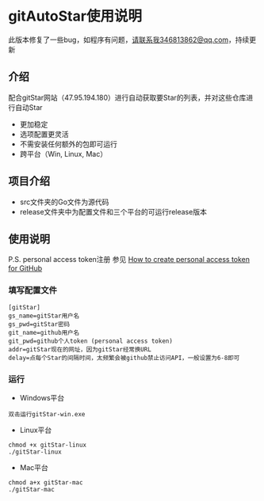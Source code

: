 # gitAutoStar使用说明

此版本修复了一些bug，如程序有问题，请联系我346813862@qq.com，持续更新

## 介绍

配合gitStar网站（47.95.194.180）进行自动获取要Star的列表，并对这些仓库进行自动Star

- 更加稳定
- 选项配置更灵活
- 不需安装任何额外的包即可运行
- 跨平台（Win, Linux, Mac）

## 项目介绍

- src文件夹的Go文件为源代码
- release文件夹中为配置文件和三个平台的可运行release版本

## 使用说明

P.S. personal access token注册 参见
[How to create personal access token for GitHub](https://www.jianshu.com/p/df002fc555ff)

### 填写配置文件

```
[gitStar]
gs_name=gitStar用户名
gs_pwd=gitStar密码
git_name=github用户名
git_pwd=github个人token (personal access token)
addr=gitStar现在的网址，因为gitStar经常换URL
delay=点每个Star的间隔时间，太频繁会被github禁止访问API，一般设置为6-8即可
```

### 运行

- Windows平台

```
双击运行gitStar-win.exe
```

- Linux平台

```
chmod +x gitStar-linux
./gitStar-linux
```

- Mac平台

```
chmod a+x gitStar-mac
./gitStar-mac
```
